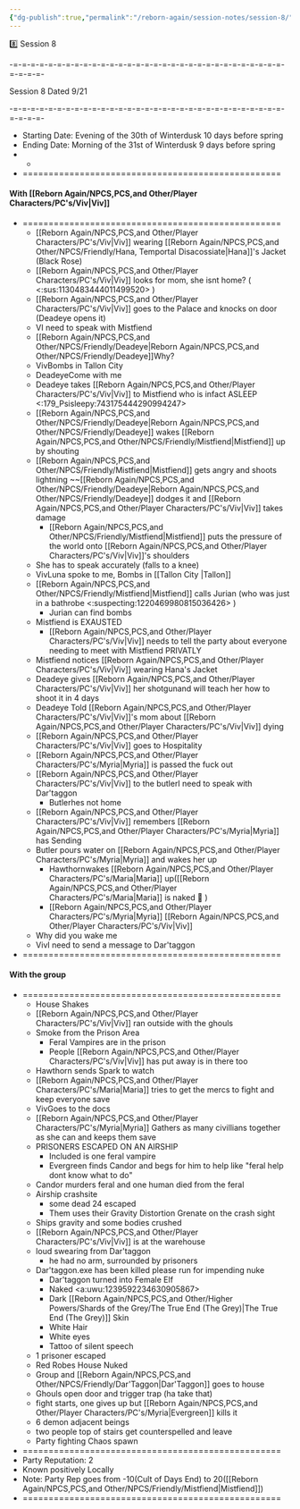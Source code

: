 ```yaml
---
{"dg-publish":true,"permalink":"/reborn-again/session-notes/session-8/"}
---
```


8️⃣ Session 8

-=-=-=-=-=-=-=-=-=-=-=-=-=-=-=-=-=-=-=-=-=-=-=-=-=-=-=-=-=-=-=-=-=-=-=-

Session 8 Dated 9/21

-=-=-=-=-=-=-=-=-=-=-=-=-=-=-=-=-=-=-=-=-=-=-=-=-=-=-=-=-=-=-=-=-=-=-=-

- Starting Date: Evening of the 30th of Winterdusk 10 days before spring
- Ending Date: Morning of the 31st of Winterdusk 9 days before spring
- -
- ==================================================

#### With [[Reborn Again/NPCS,PCS,and Other/Player Characters/PC's/Viv\|Viv]]

- ==================================================
    - [[Reborn Again/NPCS,PCS,and Other/Player Characters/PC's/Viv\|Viv]] wearing [[Reborn Again/NPCS,PCS,and Other/NPCS/Friendly/Hana, Temportal Disacossiate\|Hana]]'s Jacket (Black Rose)
    - [[Reborn Again/NPCS,PCS,and Other/Player Characters/PC's/Viv\|Viv]] looks for mom, she isnt home? ( <:sus:1130483444011499520> )
    - [[Reborn Again/NPCS,PCS,and Other/Player Characters/PC's/Viv\|Viv]] goes to the Palace and knocks on door (Deadeye opens it)
    - VI need to speak with Mistfiend
    - [[Reborn Again/NPCS,PCS,and Other/NPCS/Friendly/Deadeye\|Reborn Again/NPCS,PCS,and Other/NPCS/Friendly/Deadeye]]Why?
    - VivBombs in Tallon City
    - DeadeyeCome with me
    - Deadeye takes [[Reborn Again/NPCS,PCS,and Other/Player Characters/PC's/Viv\|Viv]] to Mistfiend who is infact ASLEEP <:179_Psisleepy:743175444290994247>
    - [[Reborn Again/NPCS,PCS,and Other/NPCS/Friendly/Deadeye\|Reborn Again/NPCS,PCS,and Other/NPCS/Friendly/Deadeye]] wakes [[Reborn Again/NPCS,PCS,and Other/NPCS/Friendly/Mistfiend\|Mistfiend]] up by shouting
    - [[Reborn Again/NPCS,PCS,and Other/NPCS/Friendly/Mistfiend\|Mistfiend]] gets angry and shoots lightning ~~[[Reborn Again/NPCS,PCS,and Other/NPCS/Friendly/Deadeye\|Reborn Again/NPCS,PCS,and Other/NPCS/Friendly/Deadeye]] dodges it and [[Reborn Again/NPCS,PCS,and Other/Player Characters/PC's/Viv\|Viv]] takes damage
        - [[Reborn Again/NPCS,PCS,and Other/NPCS/Friendly/Mistfiend\|Mistfiend]] puts the pressure of the world onto [[Reborn Again/NPCS,PCS,and Other/Player Characters/PC's/Viv\|Viv]]'s shoulders
    - She has to speak accurately (falls to a knee)
    - VivLuna spoke to me, Bombs in [[Tallon City \|Tallon]]
    - [[Reborn Again/NPCS,PCS,and Other/NPCS/Friendly/Mistfiend\|Mistfiend]] calls Jurian (who was just in a bathrobe <:suspecting:1220469980815036426> )
        - Jurian can find bombs
    - Mistfiend is EXAUSTED
        - [[Reborn Again/NPCS,PCS,and Other/Player Characters/PC's/Viv\|Viv]] needs to tell the party about everyone needing to meet with Mistfiend PRIVATLY
    - Mistfiend notices [[Reborn Again/NPCS,PCS,and Other/Player Characters/PC's/Viv\|Viv]] wearing Hana's Jacket
    - Deadeye gives [[Reborn Again/NPCS,PCS,and Other/Player Characters/PC's/Viv\|Viv]] her shotgunand will teach her how to shoot it in 4 days
    - Deadeye Told [[Reborn Again/NPCS,PCS,and Other/Player Characters/PC's/Viv\|Viv]]'s mom about [[Reborn Again/NPCS,PCS,and Other/Player Characters/PC's/Viv\|Viv]] dying
    - [[Reborn Again/NPCS,PCS,and Other/Player Characters/PC's/Viv\|Viv]] goes to Hospitality
    - [[Reborn Again/NPCS,PCS,and Other/Player Characters/PC's/Myria\|Myria]] is passed the fuck out
    - [[Reborn Again/NPCS,PCS,and Other/Player Characters/PC's/Viv\|Viv]] to the butlerI need to speak with Dar'taggon
        - Butlerhes not home
    - [[Reborn Again/NPCS,PCS,and Other/Player Characters/PC's/Viv\|Viv]] remembers [[Reborn Again/NPCS,PCS,and Other/Player Characters/PC's/Myria\|Myria]] has Sending
    - Butler pours water on [[Reborn Again/NPCS,PCS,and Other/Player Characters/PC's/Myria\|Myria]] and wakes her up
        - Hawthornwakes [[Reborn Again/NPCS,PCS,and Other/Player Characters/PC's/Maria\|Maria]] up([[Reborn Again/NPCS,PCS,and Other/Player Characters/PC's/Maria\|Maria]] is naked 🧐 )
        - [[Reborn Again/NPCS,PCS,and Other/Player Characters/PC's/Myria\|Myria]] [[Reborn Again/NPCS,PCS,and Other/Player Characters/PC's/Viv\|Viv]]
    - Why did you wake me
    - VivI need to send a message to Dar'taggon
- ==================================================

#### With the group

- ==================================================
    - House Shakes
    - [[Reborn Again/NPCS,PCS,and Other/Player Characters/PC's/Viv\|Viv]] ran outside with the ghouls
    - Smoke from the Prison Area
        - Feral Vampires are in the prison
        - People [[Reborn Again/NPCS,PCS,and Other/Player Characters/PC's/Viv\|Viv]] has put away is in there too
    - Hawthorn sends Spark to watch
    - [[Reborn Again/NPCS,PCS,and Other/Player Characters/PC's/Maria\|Maria]] tries to get the mercs to fight and keep everyone save
    - VivGoes to the docs
    - [[Reborn Again/NPCS,PCS,and Other/Player Characters/PC's/Myria\|Myria]] Gathers as many civillians together as she can and keeps them save
    - PRISONERS ESCAPED ON AN AIRSHIP
        - Included is one feral vampire
        - Evergreen finds Candor and begs for him to help like "feral help dont know what to do"
    - Candor murders feral and one human died from the feral
    - Airship crashsite
        - some dead 24 escaped
        - Them uses their Gravity Distortion Grenate on the crash sight
    - Ships gravity and some bodies crushed
    - [[Reborn Again/NPCS,PCS,and Other/Player Characters/PC's/Viv\|Viv]] is at the warehouse
    - loud swearing from Dar'taggon
        - he had no arm, surrounded by prisoners
    - Dar'taggon.exe has been killed please run for impending nuke
        - Dar'taggon turned into Female Elf
        - Naked <a:uwu:1239592234630905867>
        - Dark [[Reborn Again/NPCS,PCS,and Other/Higher Powers/Shards of the Grey/The True End (The Grey)\|The True End (The Grey)]] Skin
        - White Hair
        - White eyes
        - Tattoo of silent speech
    - 1 prisoner escaped
    - Red Robes House Nuked
    - Group and [[Reborn Again/NPCS,PCS,and Other/NPCS/Friendly/Dar'Taggon\|Dar'Taggon]] goes to house
    - Ghouls open door and trigger trap (ha take that)
    - fight starts, one gives up but [[Reborn Again/NPCS,PCS,and Other/Player Characters/PC's/Myria\|Evergreen]] kills it
    - 6 demon adjacent beings
    - two people top of stairs get counterspelled and leave
    - Party fighting Chaos spawn
- ==================================================
- Party Reputation: 2
- Known positively Locally
- Note: Party Rep goes from -10(Cult of Days End) to 20([[Reborn Again/NPCS,PCS,and Other/NPCS/Friendly/Mistfiend\|Mistfiend]])
- ==================================================
